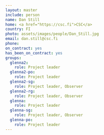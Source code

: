```yaml
---
layout: master
include: person
name: Dan Still
home: <a href="https://csc.fi">CSC</a>
country: FI
photo: assets/images/people/Dan_Still.jpg
email: dan.still@csc.fi
phone:
on_contract: yes
has_been_on_contract: yes
groups:
  glenna2:
    role: Project leader
  glenna2-po:
    role: Project leader
  glenna2-sg:
    role: Project leader, Observer
  glenna2-rg:
    role: Project leader, Observer
  glenna:
    role: Project leader
  glenna-sg:
    role: Project leader, Observer
  glenna-po:
    role: Project leader
---
```

